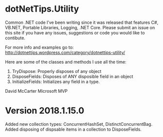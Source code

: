 # dotNetTips.Utility
Common .NET code I’ve been writing since it was released that features C#, VB.NET, Portable Libraries, Logging, .NET Core. Please submit an issue on this site if you have any issues, suggestions or code you would like to contibute.

For more info and examples go to: http://dotnettips.wordpress.com/category/dotnettips-utility/

Here are some of the classes and methods I use all the time:
1. TryDispose: Properly disposes of any object
2. DisposeFields: Disposes of ANY disposible field in an object
3. InitializeFields: Initializes any field in a type.

David McCarter
Microsoft MVP

# Version 2018.1.15.0
Added new collection types: ConcurrentHashSet, DistinctConcurrentBag. Added disposing of dispsable items in a collection to DisposeFields.
